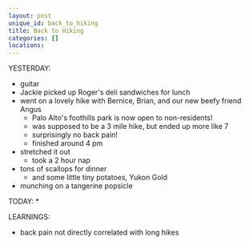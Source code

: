```yaml
---
layout: post
unique_id: back_to_hiking
title: Back to Hiking
categories: []
locations: 
---
```


YESTERDAY:
* guitar
* Jackie picked up Roger's deli sandwiches for lunch
* went on a lovely hike with Bernice, Brian, and our new beefy friend Angus
  * Palo Alto's foothills park is now open to non-residents!
  * was supposed to be a 3 mile hike, but ended up more like 7
  * surprisingly no back pain!
  * finished around 4 pm
* stretched it out
  * took a 2 hour nap
* tons of scallops for dinner
  * and some little tiny potatoes, Yukon Gold
* munching on a tangerine popsicle

TODAY:
* 

LEARNINGS:
* back pain not directly correlated with long hikes
